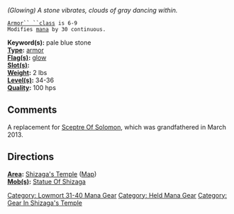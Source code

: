 *(Glowing) A stone vibrates, clouds of gray dancing within.*

[`Armor`` ``class`](Armor_Values "wikilink")` is 6-9`  
`Modifies `[`mana`](Mana_Points "wikilink")` by 30 continuous.`

**Keyword(s):** pale blue stone  
**[Type](:Category:_Object_Types "wikilink"):**
[armor](:Category:_Armor "wikilink")  
**[Flag(s)](:Category:_Object_Flags "wikilink"):**
[glow](Glow_Flag "wikilink")  
**[Slot(s)](Object_Slots "wikilink"):** <held in hands>  
**[Weight](Object_Weight "wikilink"):** 2 lbs  
**[Level(s)](Object_Level "wikilink"):** 34-36  
**[Quality](Object_Quality "wikilink"):** 100 hps  

## Comments

A replacement for [Sceptre Of Solomon](Sceptre_Of_Solomon "wikilink"),
which was grandfathered in March 2013.

## Directions

**[Area](:Category:_Areas "wikilink"):** [Shizaga's
Temple](:Category:_Shizaga's_Temple "wikilink")
([Map](Shizaga's_Temple_Map "wikilink"))  
**[Mob(s)](:Category:_Mobs "wikilink"):** [Statue Of
Shizaga](Statue_Of_Shizaga "wikilink")  

[Category: Lowmort 31-40 Mana
Gear](Category:_Lowmort_31-40_Mana_Gear "wikilink") [Category: Held Mana
Gear](Category:_Held_Mana_Gear "wikilink") [Category: Gear In Shizaga's
Temple](Category:_Gear_In_Shizaga's_Temple "wikilink")
